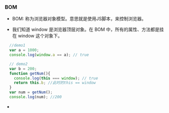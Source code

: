 ### BOM

- BOM: 称为浏览器对象模型。意思就是使用JS脚本，来控制浏览器。


- 我们知道 window 是浏览器顶层对象。在 BOM 中，所有的属性、方法都是挂在 window 这个对象下。

```js
  //demo1
  var a = 1000;
  console.log(window.a == a); // true

  // demo2
  var b = 200;
  function getNum(){
    console.log(this === window); // true
    return this.b; //此时的this == window
  }
  var num = getNum();
  console.log(num); //200

```
-
